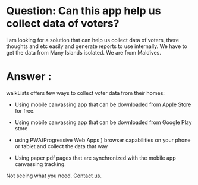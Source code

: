 # Question: Can this app help us collect data of voters?
i am looking for a solution that can help us collect data of voters, there thoughts and etc easily and generate reports to use internally.
We have to get the data from Many Islands isolated. We are from Maldives.
# Answer : 
walkLists offers few ways to collect voter data from their homes:
- Using mobile canvassing app that can be downloaded from Apple Store for free. 

- Using mobile canvassing app that can be downloaded from Google Play store

- using PWA(Progressive Web Apps ) browser capabilities on your phone or tablet and collect the data that way

- Using paper pdf pages that are synchronized with the mobile app canvassing tracking. 

Not seeing what you need.  [Contact us](../../contact/index.md).


